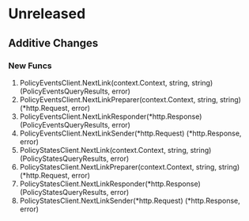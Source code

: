 # Unreleased

## Additive Changes

### New Funcs

1. PolicyEventsClient.NextLink(context.Context, string, string) (PolicyEventsQueryResults, error)
1. PolicyEventsClient.NextLinkPreparer(context.Context, string, string) (*http.Request, error)
1. PolicyEventsClient.NextLinkResponder(*http.Response) (PolicyEventsQueryResults, error)
1. PolicyEventsClient.NextLinkSender(*http.Request) (*http.Response, error)
1. PolicyStatesClient.NextLink(context.Context, string, string) (PolicyStatesQueryResults, error)
1. PolicyStatesClient.NextLinkPreparer(context.Context, string, string) (*http.Request, error)
1. PolicyStatesClient.NextLinkResponder(*http.Response) (PolicyStatesQueryResults, error)
1. PolicyStatesClient.NextLinkSender(*http.Request) (*http.Response, error)

